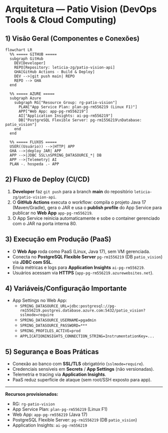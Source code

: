 # Arquitetura — Patio Vision (DevOps Tools & Cloud Computing)

## 1) Visão Geral (Componentes e Conexões)

```mermaid
flowchart LR
  %% ===== GITHUB =====
  subgraph GitHub
    DEV[Developer]
    REPO[Repository: leticia-zg/patio-vision-api]
    GHA[GitHub Actions - Build & Deploy]
    DEV -->|git push main| REPO
    REPO --> GHA
  end

  %% ===== AZURE =====
  subgraph Azure
    subgraph RG["Resource Group: rg-patio-vision"]
      PLAN["App Service Plan: plan-pg-rm556219 (Linux F1)"]
      APP["Web App: app-pg-rm556219"]
      AI["Application Insights: ai-pg-rm556219"]
      DB["PostgreSQL Flexible Server: pg-rm1556219\nDatabase: patio_vision"]
    end
  end

  %% ===== FLUXOS =====
  USER((Usuário)) -->|HTTP| APP
  GHA -->|deploy JAR| APP
  APP -->|JDBC SSL\nSPRING_DATASOURCE_*| DB
  APP -->|Telemetry| AI
  PLAN -. hospeda .- APP

```

## 2) Fluxo de Deploy (CI/CD)
1. **Developer** faz `git push` para a branch **main** do repositório `leticia-zg/patio-vision-api`.
2. O **GitHub Actions** executa o workflow: compila o projeto Java 17 (Maven/Gradle), gera o JAR e usa o **publish profile** do App Service para publicar no **Web App** `app-pg-rm556219`.
3. O App Service reinicia automaticamente e sobe o container gerenciado com o JAR na porta interna 80.

## 3) Execução em Produção (PaaS)
- O **Web App** roda como PaaS (Linux, Java 17), sem VM gerenciada.
- Conecta no **PostgreSQL Flexible Server** `pg-rm1556219` (DB `patio_vision`) via **JDBC com SSL**.
- Envia métricas e logs para **Application Insights** `ai-pg-rm556219`.
- Usuários acessam via **HTTPS** (`app-pg-rm556219.azurewebsites.net`).

## 4) Variáveis/Configuração Importante
- App Settings no Web App:
  - `SPRING_DATASOURCE_URL=jdbc:postgresql://pg-rm1556219.postgres.database.azure.com:5432/patio_vision?sslmode=require`
  - `SPRING_DATASOURCE_USERNAME=pgadmin`
  - `SPRING_DATASOURCE_PASSWORD=***`
  - `SPRING_PROFILES_ACTIVE=prod`
  - `APPLICATIONINSIGHTS_CONNECTION_STRING=InstrumentationKey=...`

## 5) Segurança e Boas Práticas
- Conexão ao banco com **SSL/TLS** obrigatório (`sslmode=require`).
- Credenciais sensíveis em **Secrets** / **App Settings** (não versionadas).
- Telemetria e tracing via **Application Insights**.
- PaaS reduz superfície de ataque (sem root/SSH exposto para app).

---

**Recursos provisionados:**
- RG: `rg-patio-vision`
- App Service Plan: `plan-pg-rm556219` (Linux F1)
- Web App: `app-pg-rm556219` (Java 17)
- PostgreSQL Flexible Server: `pg-rm1556219` (DB `patio_vision`)
- Application Insights: `ai-pg-rm556219`
